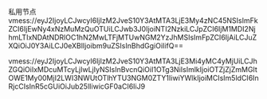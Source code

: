 私用节点
vmess://eyJ2IjoyLCJwcyI6IjIzM2JveS10Y3AtMTA3LjE3My4zNC45NSIsImFkZCI6IjEwNy4xNzMuMzQuOTUiLCJwb3J0IjoiNTI2NzkiLCJpZCI6IjM1MDI2NjhmLTIxNDAtNDRlOC1hN2MwLTFjMTUwNGM2YzJhMSIsImFpZCI6IjAiLCJuZXQiOiJ0Y3AiLCJ0eXBlIjoibm9uZSIsInBhdGgiOiIifQ==

vmess://eyJ2IjoyLCJwcyI6IjIzM2JveS10Y3AtMTA3LjE3Mi4yMC4yMjUiLCJhZGQiOiIxMDcuMTcyLjIwLjIyNSIsInBvcnQiOiI1OTg3NiIsImlkIjoiOTZjZjZmMGItOWE1My00MjI2LWI3NWUtOTlhYTU3NGM0ZTY1IiwiYWlkIjoiMCIsIm5ldCI6InRjcCIsInR5cGUiOiJub25lIiwicGF0aCI6IiJ9

